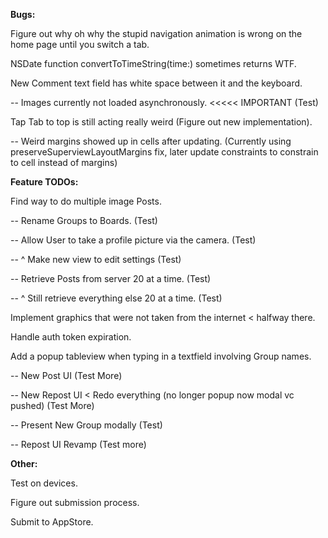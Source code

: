 **Bugs:**

Figure out why oh why the stupid navigation animation is wrong on the home page until you switch a tab.

NSDate function convertToTimeString(time:) sometimes returns WTF.

New Comment text field has white space between it and the keyboard.

-- Images currently not loaded asynchronously. <<<<< IMPORTANT (Test)

Tap Tab to top is still acting really weird (Figure out new implementation).

-- Weird margins showed up in cells after updating. (Currently using preserveSuperviewLayoutMargins fix, later update constraints to constrain to cell instead of margins)

**Feature TODOs:**

Find way to do multiple image Posts.

-- Rename Groups to Boards. (Test)

-- Allow User to take a profile picture via the camera. (Test)

-- ^ Make new view to edit settings (Test)

-- Retrieve Posts from server 20 at a time. (Test)

-- ^ Still retrieve everything else 20 at a time. (Test)

$$$$ Implement graphics that were not taken from the internet < halfway there.

Handle auth token expiration.

Add a popup tableview when typing in a textfield involving Group names.

-- New Post UI (Test More)

-- New Repost UI < Redo everything (no longer popup now modal vc pushed) (Test More)

-- Present New Group modally (Test)

-- Repost UI Revamp (Test more)

**Other:**

Test on devices.

Figure out submission process.

Submit to AppStore.





